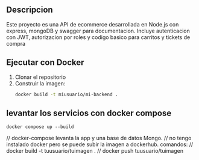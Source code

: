 ## Descripcion

Este proyecto es una API de ecommerce desarrollada en Node.js con express, mongoDB y swagger para documentacion. Incluye autenticacion con JWT, autorizacion por roles y codigo basico para carritos y tickets de compra

## Ejecutar con Docker

1. Clonar el repositorio
2. Construir la imagen:
   ```bash
   docker build -t miusuario/mi-backend .

## levantar los servicios con docker compose

    docker compose up --build

// docker-compose levanta la app y una base de datos Mongo.
// no tengo instalado docker pero se puede subir la imagen a dockerhub. comandos:
// docker build -t tuusuario/tuimagen .
// docker push tuusuario/tuimagen

